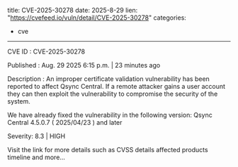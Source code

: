  
title: CVE-2025-30278
date: 2025-8-29
lien: "https://cvefeed.io/vuln/detail/CVE-2025-30278"
categories:
  - cve
---

CVE ID : CVE-2025-30278

Published :  Aug. 29
2025
6:15 p.m. | 23 minutes ago

Description : An improper certificate validation vulnerability has been reported to affect Qsync Central. If a remote attacker gains a user account
they can then exploit the vulnerability to compromise the security of the system.

We have already fixed the vulnerability in the following version:
Qsync Central 4.5.0.7 ( 2025/04/23 ) and later

Severity: 8.3 | HIGH

Visit the link for more details
such as CVSS details
affected products
timeline
and more...
